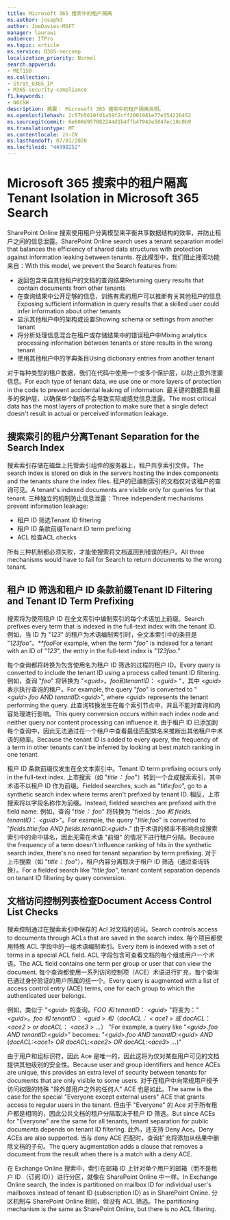 ```yaml
---
title: Microsoft 365 搜索中的租户隔离
ms.author: josephd
author: JoeDavies-MSFT
manager: laurawi
audience: ITPro
ms.topic: article
ms.service: O365-seccomp
localization_priority: Normal
search.appverid:
- MET150
ms.collection:
- Strat_O365_IP
- M365-security-compliance
f1.keywords:
- NOCSH
description: 摘要： Microsoft 365 搜索中的租户隔离说明。
ms.openlocfilehash: 2c57b5610fd1a59f2cff2001981e77e354226452
ms.sourcegitcommit: 6e608d957082244d1b4ffb47942e5847ec18c0b9
ms.translationtype: MT
ms.contentlocale: zh-CN
ms.lasthandoff: 07/01/2020
ms.locfileid: "44998252"
---
```

# <a name="tenant-isolation-in-microsoft-365-search"></a><span data-ttu-id="2bfa5-103">Microsoft 365 搜索中的租户隔离</span><span class="sxs-lookup"><span data-stu-id="2bfa5-103">Tenant Isolation in Microsoft 365 Search</span></span>

<span data-ttu-id="2bfa5-104">SharePoint Online 搜索使用租户分离模型来平衡共享数据结构的效率，并防止租户之间的信息泄露。</span><span class="sxs-lookup"><span data-stu-id="2bfa5-104">SharePoint Online search uses a tenant separation model that balances the efficiency of shared data structures with protection against information leaking between tenants.</span></span> <span data-ttu-id="2bfa5-105">在此模型中，我们阻止搜索功能来自：</span><span class="sxs-lookup"><span data-stu-id="2bfa5-105">With this model, we prevent the Search features from:</span></span>

- <span data-ttu-id="2bfa5-106">返回包含来自其他租户的文档的查询结果</span><span class="sxs-lookup"><span data-stu-id="2bfa5-106">Returning query results that contain documents from other tenants</span></span>
- <span data-ttu-id="2bfa5-107">在查询结果中公开足够的信息，训练有素的用户可以推断有关其他租户的信息</span><span class="sxs-lookup"><span data-stu-id="2bfa5-107">Exposing sufficient information in query results that a skilled user could infer information about other tenants</span></span>
- <span data-ttu-id="2bfa5-108">显示其他租户中的架构或设置</span><span class="sxs-lookup"><span data-stu-id="2bfa5-108">Showing schema or settings from another tenant</span></span>
- <span data-ttu-id="2bfa5-109">将分析处理信息混合在租户或存储结果中的错误租户中</span><span class="sxs-lookup"><span data-stu-id="2bfa5-109">Mixing analytics processing information between tenants or store results in the wrong tenant</span></span>
- <span data-ttu-id="2bfa5-110">使用其他租户中的字典条目</span><span class="sxs-lookup"><span data-stu-id="2bfa5-110">Using dictionary entries from another tenant</span></span>

<span data-ttu-id="2bfa5-111">对于每种类型的租户数据，我们在代码中使用一个或多个保护层，以防止意外泄漏信息。</span><span class="sxs-lookup"><span data-stu-id="2bfa5-111">For each type of tenant data, we use one or more layers of protection in the code to prevent accidental leaking of information.</span></span> <span data-ttu-id="2bfa5-112">最关键的数据具有最多的保护层，以确保单个缺陷不会导致实际或感觉信息泄露。</span><span class="sxs-lookup"><span data-stu-id="2bfa5-112">The most critical data has the most layers of protection to make sure that a single defect doesn't result in actual or perceived information leakage.</span></span>

## <a name="tenant-separation-for-the-search-index"></a><span data-ttu-id="2bfa5-113">搜索索引的租户分离</span><span class="sxs-lookup"><span data-stu-id="2bfa5-113">Tenant Separation for the Search Index</span></span>

<span data-ttu-id="2bfa5-114">搜索索引存储在磁盘上托管索引组件的服务器上，租户共享索引文件。</span><span class="sxs-lookup"><span data-stu-id="2bfa5-114">The search index is stored on disk in the servers hosting the index components and the tenants share the index files.</span></span> <span data-ttu-id="2bfa5-115">租户的已编制索引的文档仅对该租户的查询可见。</span><span class="sxs-lookup"><span data-stu-id="2bfa5-115">A tenant's indexed documents are visible only for queries for that tenant.</span></span> <span data-ttu-id="2bfa5-116">三种独立的机制防止信息泄露：</span><span class="sxs-lookup"><span data-stu-id="2bfa5-116">Three independent mechanisms prevent information leakage:</span></span>

- <span data-ttu-id="2bfa5-117">租户 ID 筛选</span><span class="sxs-lookup"><span data-stu-id="2bfa5-117">Tenant ID filtering</span></span>
- <span data-ttu-id="2bfa5-118">租户 ID 条款前缀</span><span class="sxs-lookup"><span data-stu-id="2bfa5-118">Tenant ID term prefixing</span></span>
- <span data-ttu-id="2bfa5-119">ACL 检查</span><span class="sxs-lookup"><span data-stu-id="2bfa5-119">ACL checks</span></span>

<span data-ttu-id="2bfa5-120">所有三种机制都必须失败，才能使搜索将文档返回到错误的租户。</span><span class="sxs-lookup"><span data-stu-id="2bfa5-120">All three mechanisms would have to fail for Search to return documents to the wrong tenant.</span></span>

## <a name="tenant-id-filtering-and-tenant-id-term-prefixing"></a><span data-ttu-id="2bfa5-121">租户 ID 筛选和租户 ID 条款前缀</span><span class="sxs-lookup"><span data-stu-id="2bfa5-121">Tenant ID Filtering and Tenant ID Term Prefixing</span></span>

<span data-ttu-id="2bfa5-122">搜索将为使用租户 ID 在全文索引中编制索引的每个术语加上前缀。</span><span class="sxs-lookup"><span data-stu-id="2bfa5-122">Search prefixes every term that is indexed in the full-text index with the tenant ID.</span></span> <span data-ttu-id="2bfa5-123">例如，当 ID 为 "*123*" 的租户为术语编制索引时，全文本索引中的条目是 "*123foo"。\*\*foo*</span><span class="sxs-lookup"><span data-stu-id="2bfa5-123">For example, when the term "*foo*" is indexed for a tenant with an ID of "*123*", the entry in the full-text index is "*123foo.*"</span></span>

<span data-ttu-id="2bfa5-124">每个查询都将转换为包含使用名为租户 ID 筛选的过程的租户 ID。</span><span class="sxs-lookup"><span data-stu-id="2bfa5-124">Every query is converted to include the tenant ID using a process called tenant ID filtering.</span></span> <span data-ttu-id="2bfa5-125">例如，查询 "*foo*" 将转换为 "<*guid*>。*foo*和*tenantID*： <*guid*> "，其中 <*guid*> 表示执行查询的租户。</span><span class="sxs-lookup"><span data-stu-id="2bfa5-125">For example, the query "*foo*" is converted to "<*guid*>.*foo* AND *tenantID*:<*guid*>", where <*guid*> represents the tenant performing the query.</span></span> <span data-ttu-id="2bfa5-126">此查询转换发生在每个索引节点中，并且不能对查询和内容处理进行影响。</span><span class="sxs-lookup"><span data-stu-id="2bfa5-126">This query conversion occurs within each index node and neither query nor content processing can influence it.</span></span> <span data-ttu-id="2bfa5-127">由于租户 ID 已添加到每个查询中，因此无法通过在一个租户中查看最佳匹配排名来推断出其他租户中术语的频率。</span><span class="sxs-lookup"><span data-stu-id="2bfa5-127">Because the tenant ID is added to every query, the frequency of a term in other tenants can't be inferred by looking at best match ranking in one tenant.</span></span>

<span data-ttu-id="2bfa5-128">租户 ID 条款前缀仅发生在全文本索引中。</span><span class="sxs-lookup"><span data-stu-id="2bfa5-128">Tenant ID term prefixing occurs only in the full-text index.</span></span> <span data-ttu-id="2bfa5-129">上市搜索（如 "*title： foo*"）转到一个合成搜索索引，其中术语不以租户 ID 作为前缀。</span><span class="sxs-lookup"><span data-stu-id="2bfa5-129">Fielded searches, such as "*title:foo*", go to a synthetic search index where terms aren't prefixed by tenant ID.</span></span> <span data-ttu-id="2bfa5-130">相反，上市搜索将以字段名称作为前缀。</span><span class="sxs-lookup"><span data-stu-id="2bfa5-130">Instead, fielded searches are prefixed with the field name.</span></span> <span data-ttu-id="2bfa5-131">例如，查询 "*title： foo*" 将转换为 "fields：*foo 和 fields. tenantID*： <*guid*>"。</span><span class="sxs-lookup"><span data-stu-id="2bfa5-131">For example, the query "*title:foo*" is converted to "*fields.title:foo AND fields.tenantID*:<*guid*>."</span></span> <span data-ttu-id="2bfa5-132">由于术语的频率不影响合成搜索索引中的命中排名，因此无需在术语 "前缀" 的情况下进行租户分隔。</span><span class="sxs-lookup"><span data-stu-id="2bfa5-132">Because the frequency of a term doesn't influence ranking of hits in the synthetic search index, there's no need for tenant separation by term prefixing.</span></span> <span data-ttu-id="2bfa5-133">对于上市搜索（如 "*title： foo*"），租户内容分离取决于租户 ID 筛选（通过查询转换）。</span><span class="sxs-lookup"><span data-stu-id="2bfa5-133">For a fielded search like "*title:foo*", tenant content separation depends on tenant ID filtering by query conversion.</span></span>

## <a name="document-access-control-list-checks"></a><span data-ttu-id="2bfa5-134">文档访问控制列表检查</span><span class="sxs-lookup"><span data-stu-id="2bfa5-134">Document Access Control List Checks</span></span>

<span data-ttu-id="2bfa5-135">搜索控制通过在搜索索引中保存的 Acl 对文档的访问。</span><span class="sxs-lookup"><span data-stu-id="2bfa5-135">Search controls access to documents through ACLs that are saved in the search index.</span></span> <span data-ttu-id="2bfa5-136">每个项目都使用特殊 ACL 字段中的一组术语编制索引。</span><span class="sxs-lookup"><span data-stu-id="2bfa5-136">Every item is indexed with a set of terms in a special ACL field.</span></span> <span data-ttu-id="2bfa5-137">ACL 字段包含可查看文档的每个组或用户一个术语。</span><span class="sxs-lookup"><span data-stu-id="2bfa5-137">The ACL field contains one term per group or user that can view the document.</span></span> <span data-ttu-id="2bfa5-138">每个查询都使用一系列访问控制项（ACE）术语进行扩充，每个查询已通过身份验证的用户所属的组一个。</span><span class="sxs-lookup"><span data-stu-id="2bfa5-138">Every query is augmented with a list of access control entry (ACE) terms, one for each group to which the authenticated user belongs.</span></span>

<span data-ttu-id="2bfa5-139">例如，类似于 "<*guid*> 的查询。*FOO 和 tenantID*： <*guid*> "将变为：" <*guid*>。*foo 和 tenantID*： <*guid* >  *和*（*docACL：* < *ace1* >  *或 docACL*： <*ace2* >  *or docACL*： <*ace3* >  *...*） "</span><span class="sxs-lookup"><span data-stu-id="2bfa5-139">For example, a query like "<*guid*>.*foo AND tenantID*:<*guid*>" becomes: "<*guid*>.*foo AND tenantID*:<*guid*> *AND* (*docACL:*<*ace1*> *OR docACL*:<*ace2*> *OR docACL*:<*ace3*> *...*)"</span></span>

<span data-ttu-id="2bfa5-140">由于用户和组标识符，因此 Ace 是唯一的，因此这将为仅对某些用户可见的文档提供其他级别的安全性。</span><span class="sxs-lookup"><span data-stu-id="2bfa5-140">Because user and group identifiers and hence ACEs are unique, this provides an extra level of security between tenants for documents that are only visible to some users.</span></span> <span data-ttu-id="2bfa5-141">对于在租户中向常规用户授予访问权限的特殊 "除外部用户之外的任何人" ACE 也是如此。</span><span class="sxs-lookup"><span data-stu-id="2bfa5-141">The same is the case for the special "Everyone except external users" ACE that grants access to regular users in the tenant.</span></span> <span data-ttu-id="2bfa5-142">但由于 "Everyone" 的 Ace 对于所有租户都是相同的，因此公共文档的租户分隔取决于租户 ID 筛选。</span><span class="sxs-lookup"><span data-stu-id="2bfa5-142">But since ACEs for "Everyone" are the same for all tenants, tenant separation for public documents depends on tenant ID filtering.</span></span> <span data-ttu-id="2bfa5-143">此外，还支持 Deny Ace。</span><span class="sxs-lookup"><span data-stu-id="2bfa5-143">Deny ACEs are also supported.</span></span> <span data-ttu-id="2bfa5-144">当与 deny ACE 匹配时，查询扩充将添加从结果中删除文档的子句。</span><span class="sxs-lookup"><span data-stu-id="2bfa5-144">The query augmentation adds a clause that removes a document from the result when there is a match with a deny ACE.</span></span>

<span data-ttu-id="2bfa5-145">在 Exchange Online 搜索中，索引在邮箱 ID 上针对单个用户的邮箱（而不是租户 ID （订阅 ID））进行分区，就像在 SharePoint Online 中一样。</span><span class="sxs-lookup"><span data-stu-id="2bfa5-145">In Exchange Online search, the index is partitioned on mailbox ID for individual user's mailboxes instead of tenant ID (subscription ID) as in SharePoint Online.</span></span> <span data-ttu-id="2bfa5-146">分区机制与 SharePoint Online 相同，但没有 ACL 筛选。</span><span class="sxs-lookup"><span data-stu-id="2bfa5-146">The partitioning mechanism is the same as SharePoint Online, but there is no ACL filtering.</span></span>
